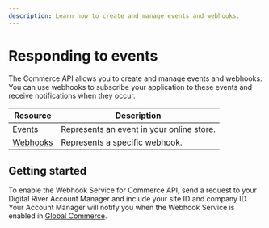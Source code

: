 ```yaml
---
description: Learn how to create and manage events and webhooks.
---
```


# Responding to events

The Commerce API allows you to create and manage events and webhooks. You can use webhooks to subscribe your application to these events and receive notifications when they occur.

| Resource              | Description                               |
| --------------------- | ----------------------------------------- |
| [Events](events/)     | Represents an event in your online store. |
| [Webhooks](webhooks/) | Represents a specific webhook.            |

## Getting started

To enable the Webhook Service for Commerce API, send a request to your Digital River Account Manager and include your site ID and company ID. Your Account Manager will notify you when the Webhook Service is enabled in [Global Commerce](https://gc.digitalriver.com/gc/ent/login.do).
